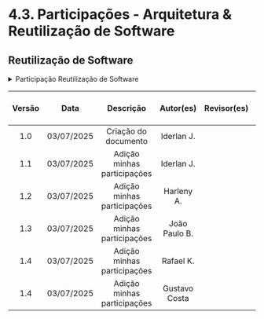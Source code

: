 # 4.3. Participações - Arquitetura & Reutilização de Software


## Reutilização de Software

<details>
<summary>Participação Reutilização de Software</summary>

| Nome do Membro           | Contribuição          | Significância da Contribuição para o Projeto | Comprobatórios Claros (com link) |
|--------------------------|-----------------------|----------------------------------------------|----------------------------------|
| Gustavo Costa            | Excelente             | Adição dos conteúdos referentes a Atomic Design, separação de tópicos a serem discutidos e revisão de textos |    [Commit](https://github.com/UnBArqDsw2025-1-Turma01/2025.1-T01-_G7_FCTEPodcast_Entrega_04/commit/9e0a7897e4d12d9e8d143a159255a33aeec68127)            |
| Harleny A.            | Excelente             |  Adição dos conteúdos referentes aos Caixa Cinza, Reutilizável, Extensível, Seguro, Direcionado ao Domínio e Solução flexível e extensível |     [Commit](https://github.com/UnBArqDsw2025-1-Turma01/2025.1-T01-_G7_FCTEPodcast_Entrega_04/commit/09c1c29e8252bccbd29bfd57a2cf0a89b12f380c)    [Commit](https://github.com/UnBArqDsw2025-1-Turma01/2025.1-T01-_G7_FCTEPodcast_Entrega_04/commit/ae124117ff64a4e13c46bb4d23de6a8a704694e6)           |
| Iderlan J.            | Excelente             | Adição dos conteúdos referentes aos HOCs e Hooks. | [Commit](https://github.com/UnBArqDsw2025-1-Turma01/2025.1-T01-_G7_FCTEPodcast_Entrega_04/tree/docs--adicionando-HOC-HOOKs)              |      
| João Paulo Barros            | Excelente             | Adição dos conteúdos referentes aos Hot Spots e Cold Spots. | [Commit](https://github.com/UnBArqDsw2025-1-Turma01/2025.1-T01-_G7_FCTEPodcast_Entrega_04/tree/adicionandoHot/ColdSpots)              |
| Rafael K.           | Boa             |  Adição dos conteúdos referentes ao Empacotamento |     [Commit](https://github.com/UnBArqDsw2025-1-Turma01/2025.1-T01-_G7_FCTEPodcast_Entrega_04/commit/e2892ea1079e21be99c3b9c80bf4b4cb7154b341)            |


</details>











| Versão |    Data    |        Descrição         |    Autor(es)    |  Revisor(es)     |  Detalhes da Revisão  |  
| :----: | :--------: | :----------------------: | :-------------: | :----------------| :---------------------|
|  1.0   | 03/07/2025 |   Criação do documento   | Iderlan J. |      ||
|  1.1   | 03/07/2025 |   Adição minhas participações   | Iderlan J. |      ||
|  1.2   | 03/07/2025 |   Adição minhas participações   |  Harleny A. |      ||
|  1.3   | 03/07/2025 |   Adição minhas participações   | João Paulo B. |      ||
|  1.4   | 03/07/2025 |   Adição minhas participações   | Rafael K. |      ||
|  1.4   | 03/07/2025 |   Adição minhas participações   | Gustavo Costa |      ||

